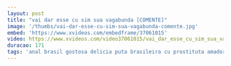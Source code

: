 ```yaml
---
layout: post
title: "vai dar esse cu sim sua vagabunda [COMENTE]"
image: '/thumbs/vai-dar-esse-cu-sim-sua-vagabunda-comente.jpg'
embed: 'https://www.xvideos.com/embedframe/37061015'
video: https://www.xvideos.com/video37061015/vai_dar_esse_cu_sim_sua_vagabunda_comente_
duracao: 171
tags: 'anal brasil gostosa delicia puta brasileira cu prostituta amador cuzinho gritando vadia gemendo'
---
```

